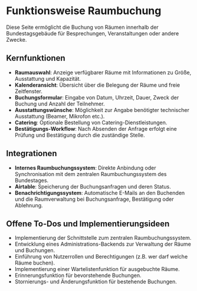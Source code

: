 # Funktionsweise Raumbuchung

Diese Seite ermöglicht die Buchung von Räumen innerhalb der Bundestagsgebäude für Besprechungen, Veranstaltungen oder andere Zwecke.

## Kernfunktionen

- **Raumauswahl**: Anzeige verfügbarer Räume mit Informationen zu Größe, Ausstattung und Kapazität.
- **Kalenderansicht**: Übersicht über die Belegung der Räume und freie Zeitfenster.
- **Buchungsformular**: Eingabe von Datum, Uhrzeit, Dauer, Zweck der Buchung und Anzahl der Teilnehmer.
- **Ausstattungswünsche**: Möglichkeit zur Angabe benötigter technischer Ausstattung (Beamer, Mikrofon etc.).
- **Catering**: Optionale Bestellung von Catering-Dienstleistungen.
- **Bestätigungs-Workflow**: Nach Absenden der Anfrage erfolgt eine Prüfung und Bestätigung durch die zuständige Stelle.

## Integrationen

- **Internes Raumbuchungssystem**: Direkte Anbindung oder Synchronisation mit dem zentralen Raumbuchungssystem des Bundestages.
- **Airtable**: Speicherung der Buchungsanfragen und deren Status.
- **Benachrichtigungssystem**: Automatische E-Mails an den Buchenden und die Raumverwaltung bei Buchungsanfrage, Bestätigung oder Ablehnung.

## Offene To-Dos und Implementierungsideen

- Implementierung der Schnittstelle zum zentralen Raumbuchungssystem.
- Entwicklung eines Administrations-Backends zur Verwaltung der Räume und Buchungen.
- Einführung von Nutzerrollen und Berechtigungen (z.B. wer darf welche Räume buchen).
- Implementierung einer Wartelistenfunktion für ausgebuchte Räume.
- Erinnerungsfunktion für bevorstehende Buchungen.
- Stornierungs- und Änderungsfunktion für bestehende Buchungen. 